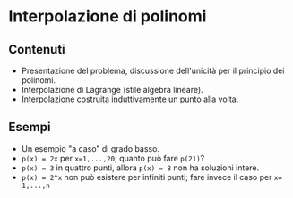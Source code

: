 # Interpolazione di polinomi

## Contenuti

- Presentazione del problema, discussione dell'unicità per il principio dei polinomi.
- Interpolazione di Lagrange (stile algebra lineare).
- Interpolazione costruita induttivamente un punto alla volta.

## Esempi

- Un esempio "a caso" di grado basso.
- `p(x) = 2x` per `x=1,...,20`; quanto può fare `p(21)`?
- `p(x) = 3` in quattro punti, allora `p(x) = 8` non ha soluzioni intere.
- `p(x) = 2^x` non può esistere per infiniti punti; fare invece il caso per `x= 1,...,n`
